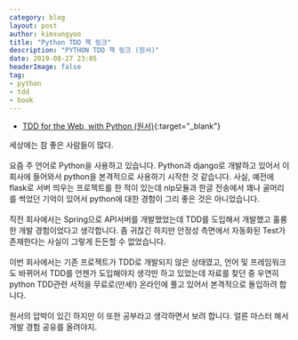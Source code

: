 ```yaml
---
category: blog
layout: post
author: kimsungyoo
title: "Python TDD 책 링크"
description: "PYTHON TDD 책 링크 (원서)"
date: 2019-08-27 23:05
headerImage: false
tag:
- python
- tdd
- book
---
```

- [TDD for the Web, with Python (원서)](http://www.obeythetestinggoat.com/pages/book.html){:target="_blank"}

세상에는 참 좋은 사람들이 많다.<br />
<br />
요즘 주 언어로 Python을 사용하고 있습니다.
Python과 django로 개발하고 있어서 이 회사에 들어와서 python을 본격적으로 사용하기 시작한 것 같습니다.
사실, 예전에 flask로 서버 띄우는 프로젝트를 한 적이 있는데 nlp모듈과 한글 전송에서 꽤나 골머리를 썩었던 기억이 있어서 python에 대한 경험이 그리 좋은 것은 아니었습니다.<br />
<br />
직전 회사에서는 Spring으로 API서버를 개발했었는데 TDD를 도입해서 개발했고 훌륭한 개발 경험이었다고 생각합니다.
좀 귀찮긴 하지만 안정성 측면에서 자동화된 Test가 존재한다는 사실이 그렇게 든든할 수 없었습니다.<br />
<br />
이번 회사에서는 기존 프로젝트가 TDD로 개발되지 않은 상태였고,
언어 및 프레임워크도 바뀌어서 TDD를 언젠가 도입해야지 생각만 하고 있었는데
자료를 찾던 중 우연히 python TDD관련 서적을 무료로(만세!) 온라인에 풀고 있어서 본격적으로 돌입하려 합니다.<br />
<br />
원서의 압박이 있긴 하지만 이 또한 공부라고 생각하면서 보려 합니다. 얼른 마스터 해서 개발 경험 공유를 올려야지. 
